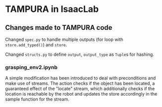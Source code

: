 # TAMPURA in IsaacLab

## Changes made to TAMPURA code

Changed `spec.py` to handle multiple outputs (for loop with `store.add_typed()`) and `store`.

Changed `structs.py` to define `output`, `output_type` as `Tuple`s for hashing.

### grasping_env2.ipynb

A simple modification has been introduced to deal with preconditions and make use of streams. The action checks if the object has been located, a guaranteed effect of the "locate" stream, which additionally checks if the location is reachable by the robot and updates the store accordingly in the sample function for the stream. 
